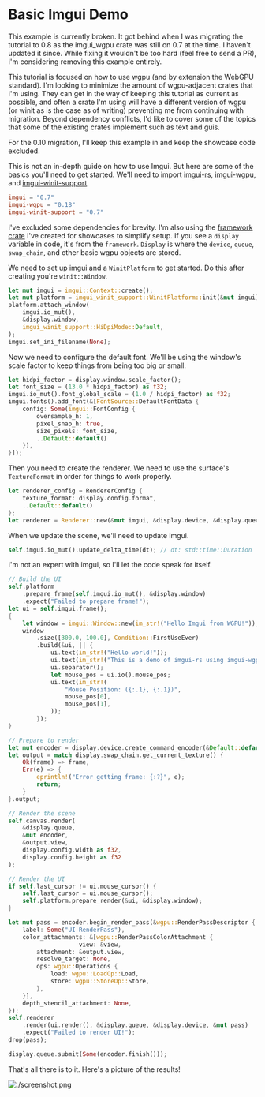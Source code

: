 # Basic Imgui Demo

<div class="warning">

This example is currently broken. It got behind when I was migrating the tutorial to 0.8 as the imgui_wgpu crate was still on 0.7 at the time. I haven't updated it since. While fixing it wouldn't be too hard (feel free to send a PR), I'm considering removing this example entirely.

This tutorial is focused on how to use wgpu (and by extension the WebGPU standard). I'm looking to minimize the amount of wgpu-adjacent crates that I'm using. They can get in the way of keeping this tutorial as current as possible, and often a crate I'm using will have a different version of wgpu (or winit as is the case as of writing) preventing me from continuing with migration. Beyond dependency conflicts, I'd like to cover some of the topics that some of the existing crates implement such as text and guis.

For the 0.10 migration, I'll keep this example in and keep the showcase code excluded.

</div>

This is not an in-depth guide on how to use Imgui. But here are some of the basics you'll need to get started. We'll need to import [imgui-rs](https://docs.rs/imgui), [imgui-wgpu](https://docs.rs/imgui-wgpu), and [imgui-winit-support](https://docs.rs/imgui-winit-support).

```toml
imgui = "0.7"
imgui-wgpu = "0.18"
imgui-winit-support = "0.7"
```

<div class="note">

I've excluded some dependencies for brevity. I'm also using the [framework crate](https://github.com/sotrh/learn-wgpu/tree/master/code/showcase/framework) I've created for showcases to simplify setup. If you see a `display` variable in code, it's from the `framework`. `Display` is where the `device`, `queue`, `swap_chain`, and other basic wgpu objects are stored.

</div>

We need to set up imgui and a `WinitPlatform` to get started. Do this after creating you're `winit::Window`.

```rust
let mut imgui = imgui::Context::create();
let mut platform = imgui_winit_support::WinitPlatform::init(&mut imgui);
platform.attach_window(
    imgui.io_mut(), 
    &display.window,
    imgui_winit_support::HiDpiMode::Default,
);
imgui.set_ini_filename(None);
```

Now we need to configure the default font. We'll be using the window's scale factor to keep things from being too big or small.

```rust
let hidpi_factor = display.window.scale_factor();
let font_size = (13.0 * hidpi_factor) as f32;
imgui.io_mut().font_global_scale = (1.0 / hidpi_factor) as f32;
imgui.fonts().add_font(&[FontSource::DefaultFontData {
    config: Some(imgui::FontConfig {
        oversample_h: 1,
        pixel_snap_h: true,
        size_pixels: font_size,
        ..Default::default()
    }),
}]);
```

Then you need to create the renderer. We need to use the surface's `TextureFormat` in order for things to work properly.

```rust
let renderer_config = RendererConfig {
    texture_format: display.config.format,
    ..Default::default()
};
let renderer = Renderer::new(&mut imgui, &display.device, &display.queue, renderer_config);
```

When we update the scene, we'll need to update imgui.

```rust
self.imgui.io_mut().update_delta_time(dt); // dt: std::time::Duration
```

I'm not an expert with imgui, so I'll let the code speak for itself.

```rust
// Build the UI
self.platform
    .prepare_frame(self.imgui.io_mut(), &display.window)
    .expect("Failed to prepare frame!");
let ui = self.imgui.frame();
{
    let window = imgui::Window::new(im_str!("Hello Imgui from WGPU!"));
    window
        .size([300.0, 100.0], Condition::FirstUseEver)
        .build(&ui, || {
            ui.text(im_str!("Hello world!"));
            ui.text(im_str!("This is a demo of imgui-rs using imgui-wgpu!"));
            ui.separator();
            let mouse_pos = ui.io().mouse_pos;
            ui.text(im_str!(
                "Mouse Position: ({:.1}, {:.1})",
                mouse_pos[0],
                mouse_pos[1],
            ));
        });
}

// Prepare to render
let mut encoder = display.device.create_command_encoder(&Default::default());
let output = match display.swap_chain.get_current_texture() {
    Ok(frame) => frame,
    Err(e) => {
        eprintln!("Error getting frame: {:?}", e);
        return;
    }
}.output;

// Render the scene
self.canvas.render(
    &display.queue, 
    &mut encoder, 
    &output.view, 
    display.config.width as f32, 
    display.config.height as f32
);

// Render the UI
if self.last_cursor != ui.mouse_cursor() {
    self.last_cursor = ui.mouse_cursor();
    self.platform.prepare_render(&ui, &display.window);
}

let mut pass = encoder.begin_render_pass(&wgpu::RenderPassDescriptor {
    label: Some("UI RenderPass"),
    color_attachments: &[wgpu::RenderPassColorAttachment {
                    view: &view,
        attachment: &output.view,
        resolve_target: None,
        ops: wgpu::Operations {
            load: wgpu::LoadOp::Load,
            store: wgpu::StoreOp::Store,
        },
    }],
    depth_stencil_attachment: None,
});
self.renderer
    .render(ui.render(), &display.queue, &display.device, &mut pass)
    .expect("Failed to render UI!");
drop(pass);

display.queue.submit(Some(encoder.finish()));
```

That's all there is to it. Here's a picture of the results!

![./screenshot.png](./screenshot.png)

<AutoGithubLink/>
